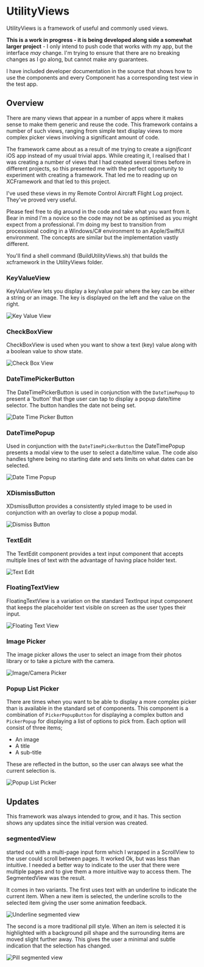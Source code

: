 # UtilityViews

UtilityViews is a framework of useful and commonly used views. 

**This is a work in progress - it is being developed along side a somewhat larger project** - I only intend
to push code that works with my app, but the interface _may_ change. I'm trying to ensure that there are no breaking changes as I go along, but cannot make any guarantees.

I have included developer documentation in the source that shows how to use the components and every
Component has a corresponding test view in the test app. 

## Overview

There are many views that appear in a number of apps where it makes sense to make them generic and reuse
the code. This framework contains a number of such views, ranging from simple text display views to more
complex picker views involving a significant amount of code. 

The framework came about as a result of me trying to create a *significant* iOS app instead of my usual
trivial apps. While creating it, I realised that I was creating a number of views that I had created several
times before in different projects, so this presented me with the perfect opportunity to experiment with
creating a framework. That led me to reading up on XCFramework and that led to this project.

I've used these views in my Remote Control Aircraft Flight Log project. They've proved very useful. 

Please feel free to dig around in the code and take what you want from it. Bear in mind I'm a novice so the code 
may not be as optimised as you might expect from a professional. I'm doing my best to transition from 
processional coding in a Windows/C# environment to an Apple/SwiftUI environment. The concepts are similar
but the implementation vastly different.

You'll find a shell command (BuildUtilityViews.sh) that builds the xcframework in the UtilityViews folder.


### KeyValueView

KeyValueView lets you display a key/value pair where the key can be either a string or an image. The key is
displayed on the left and the value on the right.

![Key Value View](UtilityViews/UtilityViews/UtilityViews.docc/Resources/KeyValueView.png)

### CheckBoxView

CheckBoxView is used when you want to show a text (key) value along with a boolean value to show state.

![Check Box View](UtilityViews/UtilityViews/UtilityViews.docc/Resources/CheckBoxView.png)

### DateTimePickerButton

The DateTimePickerButton is used in conjunction with the ``DateTimePopup`` to present a 'button' that thge user can
tap to display a popup date/time selector. The button handles the date not being set.

![Date Time Picker Button](UtilityViews/UtilityViews/UtilityViews.docc/Resources/DateTimePickerButton.png)

### DateTimePopup

Used in conjunction with the ``DateTimePickerButton`` the DateTimePopup presents a modal view to the user to select a date/time 
value. The code also handles tghere being no starting date and sets limits on what dates can be selected.

![Date Time Popup](UtilityViews/UtilityViews/UtilityViews.docc/Resources/DateTimePopup.png)

### XDismissButton

XDsmissButton provides a consistently styled image to be used in conjunction with an overlay to close
a popup modal.

![Dismiss Button](UtilityViews/UtilityViews/UtilityViews.docc/Resources/XDismissButton.png)

### TextEdit

The TextEdit component provides a text input component that accepts multiple lines of text
with the advantage of having place holder text.

 ![Text Edit](UtilityViews/UtilityViews/UtilityViews.docc/Resources/TextEdit.png)

### FloatingTextView

FloatingTextView is a variation on the standard TextInput input component that keeps the placeholder text visible
 on screen as the user types their input.

 ![Floating Text View](UtilityViews/UtilityViews/UtilityViews.docc/Resources/FloatingTextView.png)
 
### Image Picker

The image picker allows the user to select an image from their photos library or to take a picture with the camera. 

![Image/Camera Picker](UtilityViews/UtilityViews/UtilityViews.docc/Resources/ImagePicker.png)

### Popup List Picker

There are times when you want to be able to display a more complex picker than is available in the standard
set of components. This component is a combination of ``PickerPopupButton`` for displaying a complex
button and ``PickerPopup`` for displaying a list of options to pick from. Each option will consist of
three items;

* An image
* A title
* A sub-title

These are reflected in the button, so the user can always see what the current selection is.

![Popup List Picker](UtilityViews/UtilityViews/UtilityViews.docc/Resources/PopupListPicker.png)

## Updates 

This framework was always intended to grow, and it has. This section shows any updates since the initial version was created.

### segmentedView

  started out with a multi-page input form which I wrapped in a 
 ScrollView to the user could scroll between pages. It worked Ok, but
 was less than intuitive. I needed a better way to indicate to the user that there
 were multiple pages and to give them a more intuitive way to access them. The
 SegmentedView was the result.

It comes in two variants. The first uses text with an underline to
indicate the current item. When a new item is selected, the underline
scrolls to the selected item giving the user some animation feedback.

![Underline segmented view](UtilityViews/UtilityViews/UtilityViews.docc/Resources/SegmentedView_Underline.png)

The second is a more traditional pill style. When an item is selected
it is highlighted with a background pill shape and the surrounding items are moved
slight further away. This gives the user a minimal and subtle indication that
the selection has changed.

![Pill segmented view](UtilityViews/UtilityViews/UtilityViews.docc/Resources/SegmentedView_Pill.png)

